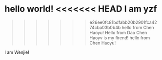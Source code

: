 hello world!
<<<<<<< HEAD
I am yzf
=======
>>>>>>> e26ee0fc81bdfabb20b2901fca4274cba03b0b4b
hello from Chen Haoyu!
Hello from Dao
Chen Haoyv is my firend!
hello from Chen Haoyu!





I am Wenjie!



